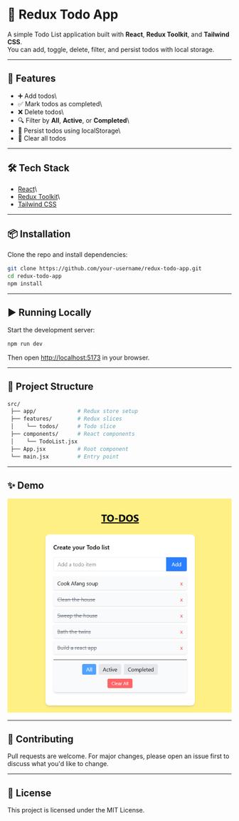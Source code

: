# 📝 Redux Todo App

A simple Todo List application built with **React**, **Redux Toolkit**,
and **Tailwind CSS**.\
You can add, toggle, delete, filter, and persist todos with local
storage.

------------------------------------------------------------------------

## 🚀 Features

- ➕ Add todos\
- ✅ Mark todos as completed\
- ❌ Delete todos\
- 🔍 Filter by **All**, **Active**, or **Completed**\
- 💾 Persist todos using localStorage\
- 🧹 Clear all todos

------------------------------------------------------------------------

## 🛠️ Tech Stack

- [React](https://react.dev/)\
- [Redux Toolkit](https://redux-toolkit.js.org/)\
- [Tailwind CSS](https://tailwindcss.com/)

------------------------------------------------------------------------

## 📦 Installation

Clone the repo and install dependencies:

``` bash
git clone https://github.com/your-username/redux-todo-app.git
cd redux-todo-app
npm install
```

------------------------------------------------------------------------

## ▶️ Running Locally

Start the development server:

``` bash
npm run dev
```

Then open <http://localhost:5173> in your browser.

------------------------------------------------------------------------

## 📂 Project Structure

``` bash
src/
 ├── app/             # Redux store setup
 ├── features/        # Redux slices
 │    └── todos/      # Todo slice
 ├── components/      # React components
 │    └── TodoList.jsx
 ├── App.jsx          # Root component
 └── main.jsx         # Entry point
```

------------------------------------------------------------------------

## ✨ Demo

![App Screenshot](assets/todo.png)

------------------------------------------------------------------------

## 🤝 Contributing

Pull requests are welcome. For major changes, please open an issue first
to discuss what you'd like to change.

------------------------------------------------------------------------

## 📜 License

This project is licensed under the MIT License.
